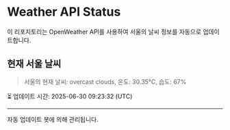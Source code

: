 
# Weather API Status

이 리포지토리는 OpenWeather API를 사용하여 서울의 날씨 정보를 자동으로 업데이트합니다.

## 현재 서울 날씨
> 서울의 현재 날씨: overcast clouds, 온도: 30.35°C, 습도: 67%

⏳ 업데이트 시간: 2025-06-30 09:23:32 (UTC)

---
자동 업데이트 봇에 의해 관리됩니다.
